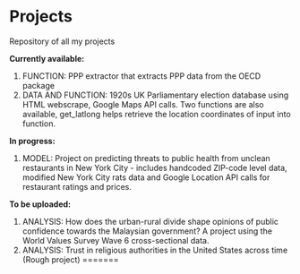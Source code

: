 # Projects
Repository of all my projects

**Currently available:**
1. FUNCTION: PPP extractor that extracts PPP data from the OECD package
2. DATA AND FUNCTION: 1920s UK Parliamentary election database using HTML webscrape, Google Maps API calls. Two functions are also available, get_latlong helps retrieve the location coordinates of input into function. 

**In progress:**
1. MODEL: Project on predicting threats to public health from unclean restaurants in New York City - includes handcoded ZIP-code level data, modified New York City rats data and Google Location API calls for restaurant ratings and prices.

**To be uploaded:**
1. ANALYSIS: How does the urban-rural divide shape opinions of public confidence towards the Malaysian government? A project using the World Values Survey Wave 6 cross-sectional data. 
2. ANALYSIS: Trust in religious authorities in the United States across time (Rough project) 
=======

